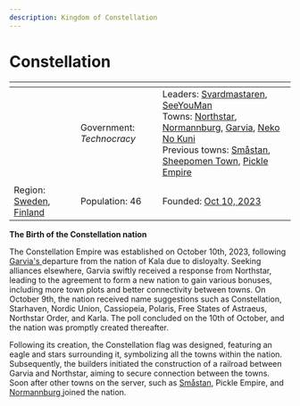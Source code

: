 ```yaml
---
description: Kingdom of Constellation
---
```


# Constellation

<table data-view="cards"><thead><tr><th></th><th></th><th></th></tr></thead><tbody><tr><td></td><td>Government: <em>Technocracy</em></td><td>Leaders: <a href="../../players/svardmastaren.md">Svardmastaren</a>, <a href="../../players/seeyouman.md">SeeYouMan</a><br>Towns: <a href="../../towns/sweden-region/northstar/">Northstar</a>, <a href="../../towns/finland-region/normannburg.md">Normannburg</a>, <a href="../../towns/finland-region/garvia/">Garvia</a>, <a href="../../towns/other-regions/neko-no-kuni.md">Neko No Kuni</a><br>Previous towns: <a href="../../towns/sweden-region/smastan-knapplann.md">Småstan</a>, <a href="../../towns/finland-region/sheepomen-town/">Sheepomen Town</a>, <a href="../../towns/british-isles-region/pickle.md">Pickle Empire</a></td></tr><tr><td><img src="../../../../.gitbook/assets/armoria_2023-10-10-18-03-00.png" alt="" data-size="original"></td><td></td><td></td></tr><tr><td>Region: <a href="../../towns/sweden-region/">Sweden</a>, <a href="../../towns/finland-region/">Finland</a></td><td>Population: 46</td><td>Founded: <a href="../../../../misc/server-dates/october-23.md#oct-10">Oct 10, 2023</a></td></tr></tbody></table>

**The Birth of the Constellation nation**

The Constellation Empire was established on October 10th, 2023, following [Garvia's ](../../towns/finland-region/garvia/)departure from the nation of Kala due to disloyalty. Seeking alliances elsewhere, Garvia swiftly received a response from Northstar, leading to the agreement to form a new nation to gain various bonuses, including more town plots and better connectivity between towns. On October 9th, the nation received name suggestions such as Constellation, Starhaven, Nordic Union, Cassiopeia, Polaris, Free States of Astraeus, Northstar Order, and Karla. The poll concluded on the 10th of October, and the nation was promptly created thereafter.

Following its creation, the Constellation flag was designed, featuring an eagle and stars surrounding it, symbolizing all the towns within the nation. Subsequently, the builders initiated the construction of a railroad between Garvia and Northstar, aiming to secure connection between the towns. Soon after other towns on the server, such as [Småstan](../../towns/sweden-region/smastan-knapplann.md), Pickle Empire, and [Normannburg ](../../towns/finland-region/normannburg.md)joined the nation.
